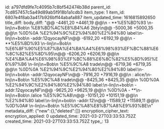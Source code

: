 id: a797dfd9fe7c4095b7c8bf542474b38d
parent_id: 7cd857457c5a49d89ab5f918b1a1cdb3
item_type: 1
item_id: 6807e4f8ab3a417b926bff44abafa887
item_updated_time: 1616815892650
title_diff: 
body_diff: "@@ -4461,20 +4461,19 @@\\n   - **%E5%BD%93 \\n-linj\\n+Bob\\n  %E8%BD%AC%E8%B4%A6 2bty\\n@@ -5000,36 +5000,35 @@\\n %0D%0A    %E2%94%9C%E2%94%80%E2%94%80 label:\\n-linj\\n+bob\\n -addr:12qyocayNF\\n@@ -6192,20 +6192,19 @@\\n   - **%E5%BD%93 \\n-linj\\n+Bob\\n  %E6%8F%90%E5%87%BA%E4%BA%A4%E6%98%93%EF%BC%88%E6%8C%82%E5%8D%95\\n@@ -6206,20 +6206,19 @@\\n %E4%BA%A4%E6%98%93%EF%BC%88%E6%8C%82%E5%8D%95)%E6%97%B6 \\n-linj\\n+Bob\\n  %E5%9C%A8 trade\\n@@ -6719,36 +6719,35 @@\\n %0D%0A    %E2%94%9C%E2%94%80%E2%94%80 label:\\n-linj\\n+bob\\n -addr:12qyocayNF\\n@@ -7916,20 +7916,19 @@\\n : alice/\\n-linj\\n+Bob\\n  %E5%9C%A8 trade\\n@@ -8425,36 +8425,35 @@\\n %0D%0A    %E2%94%9C%E2%94%80%E2%94%80 label:\\n-linj\\n+bob\\n -addr:12qyocayNF\\n@@ -9625,20 +9625,19 @@\\n %0D%0A  - **\\n-linj\\n+Bob\\n /alice %E5%9C%A8\\n@@ -10151,20 +10151,19 @@\\n %E2%94%80 label:\\n-linj\\n+bob\\n -addr:12\\n@@ -11589,12 +11589,11 @@\\n %0D%0A# \\n-linj\\n+Bob\\n  %E5%9C%A8%E8%B7%A8%E9%93%BE\\n"
metadata_diff: {"new":{},"deleted":[]}
encryption_cipher_text: 
encryption_applied: 0
updated_time: 2021-03-27T03:33:53.752Z
created_time: 2021-03-27T03:33:53.752Z
type_: 13